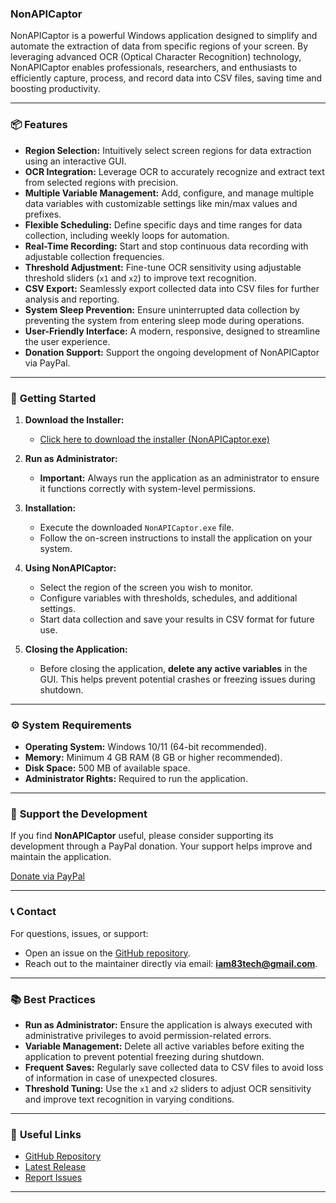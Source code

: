 ### **NonAPICaptor**

NonAPICaptor is a powerful Windows application designed to simplify and automate the extraction of data from specific regions of your screen. By leveraging advanced OCR (Optical Character Recognition) technology, NonAPICaptor enables professionals, researchers, and enthusiasts to efficiently capture, process, and record data into CSV files, saving time and boosting productivity.

---

### 📦 **Features**
- **Region Selection:** Intuitively select screen regions for data extraction using an interactive GUI.
- **OCR Integration:** Leverage OCR to accurately recognize and extract text from selected regions with precision.
- **Multiple Variable Management:** Add, configure, and manage multiple data variables with customizable settings like min/max values and prefixes.
- **Flexible Scheduling:** Define specific days and time ranges for data collection, including weekly loops for automation.
- **Real-Time Recording:** Start and stop continuous data recording with adjustable collection frequencies.
- **Threshold Adjustment:** Fine-tune OCR sensitivity using adjustable threshold sliders (`x1` and `x2`) to improve text recognition.
- **CSV Export:** Seamlessly export collected data into CSV files for further analysis and reporting.
- **System Sleep Prevention:** Ensure uninterrupted data collection by preventing the system from entering sleep mode during operations.
- **User-Friendly Interface:** A modern, responsive, designed to streamline the user experience.
- **Donation Support:** Support the ongoing development of NonAPICaptor via PayPal.

---

### 🚀 **Getting Started**
1. **Download the Installer:**
   - [Click here to download the installer (NonAPICaptor.exe)](https://github.com/DuguaiPereira/NonAPICaptor/releases/download/v1.0.0/NonAPICaptor.exe)

2. **Run as Administrator:**
   - **Important:** Always run the application as an administrator to ensure it functions correctly with system-level permissions.

3. **Installation:**
   - Execute the downloaded `NonAPICaptor.exe` file.
   - Follow the on-screen instructions to install the application on your system.

4. **Using NonAPICaptor:**
   - Select the region of the screen you wish to monitor.
   - Configure variables with thresholds, schedules, and additional settings.
   - Start data collection and save your results in CSV format for future use.

5. **Closing the Application:**
   - Before closing the application, **delete any active variables** in the GUI. This helps prevent potential crashes or freezing issues during shutdown.

---

### ⚙️ **System Requirements**
- **Operating System:** Windows 10/11 (64-bit recommended).
- **Memory:** Minimum 4 GB RAM (8 GB or higher recommended).
- **Disk Space:** 500 MB of available space.
- **Administrator Rights:** Required to run the application.

---

### 🙏 **Support the Development**
If you find **NonAPICaptor** useful, please consider supporting its development through a PayPal donation. Your support helps improve and maintain the application.

[Donate via PayPal](https://www.paypal.com/donate/?business=SCXR4UE2PL66S&no_recurring=0&item_name=Data+Extractor+Pro+to+simplify+screen+data+extraction%2C+helping+professionals+and+researchers+save+time+and+boost+efficiency.%0A%0A&currency_code=USD)

---

### 📞 **Contact**
For questions, issues, or support:
- Open an issue on the [GitHub repository](https://github.com/DuguaiPereira/NonAPICaptor/issues).
- Reach out to the maintainer directly via email: **iam83tech@gmail.com**.

---

### 📚 **Best Practices**
- **Run as Administrator:** Ensure the application is always executed with administrative privileges to avoid permission-related errors.
- **Variable Management:** Delete all active variables before exiting the application to prevent potential freezing during shutdown.
- **Frequent Saves:** Regularly save collected data to CSV files to avoid loss of information in case of unexpected closures.
- **Threshold Tuning:** Use the `x1` and `x2` sliders to adjust OCR sensitivity and improve text recognition in varying conditions.

---

### 🔗 **Useful Links**
- [GitHub Repository](https://github.com/DuguaiPereira/NonAPICaptor)
- [Latest Release](https://github.com/DuguaiPereira/NonAPICaptor/releases/latest)
- [Report Issues](https://github.com/DuguaiPereira/NonAPICaptor/issues)

---
